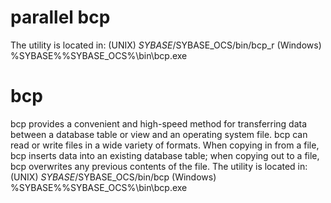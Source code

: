 # parallel bcp
The utility is located in:
(UNIX) $SYBASE/$SYBASE_OCS/bin/bcp_r  (Windows) %SYBASE%\%SYBASE_OCS%\bin\bcp.exe
# bcp
bcp provides a convenient and high-speed method for transferring data between a database table or view and an operating system file. bcp can read or write files in a wide variety of formats. When copying in from a file, bcp inserts data into an existing database table; when copying out to a file, bcp overwrites any previous contents of the file. The utility is located in:
(UNIX) $SYBASE/$SYBASE_OCS/bin/bcp  (Windows) %SYBASE%\%SYBASE_OCS%\bin\bcp.exe
